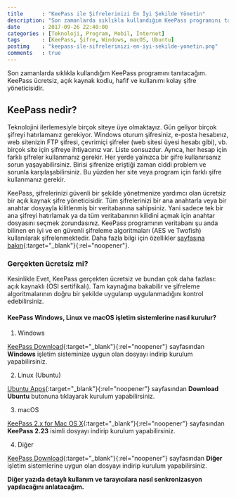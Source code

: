 ```yaml
---
title      : "KeePass ile Şifrelerinizi En İyi Şekilde Yönetin"
description: "Son zamanlarda sıklıkla kullandığım KeePass programını tanıtacağım. KeePass ücretsiz, açık kaynak kodlu, hafif ve kullanımı kolay şifre yöneticisidir."
date       : 2017-09-26 22:40:00
categories : [Teknoloji, Program, Mobil, İnternet]
tags       : [KeePass, Şifre, Windows, macOS, Ubuntu]
postimg    : "keepass-ile-sifrelerinizi-en-iyi-sekilde-yonetin.png"
comments   : true
---
```


Son zamanlarda sıklıkla kullandığım KeePass programını tanıtacağım. KeePass ücretsiz, açık kaynak kodlu, hafif ve kullanımı kolay şifre yöneticisidir.

## KeePass nedir? 
Teknolojini ilerlemesiyle birçok siteye üye olmaktayız. Gün geliyor birçok şifreyi hatırlamanız gerekiyor. Windows oturum şifresiniz, e-posta hesabınız, web sitenizin FTP şifresi, çevrimiçi şifreler (web sitesi üyesi hesabı gibi), vb. birçok site için şifreye ihtiyacınız var. Liste sonsuzdur. Ayrıca, her hesap için farklı şifreler kullanmanız gerekir. Her yerde yalnızca bir şifre kullanırsanız sorun yaşayabilirsiniz. Birisi şifrenize eriştiği zaman ciddi problem ve sorunla karşılaşabilirsiniz. Bu yüzden her site veya program için farklı şifre kullanmanız gerekir.

KeePass, şifrelerinizi güvenli bir şekilde yönetmenize yardımcı olan ücretsiz bir açık kaynak şifre yöneticisidir. Tüm şifrelerinizi bir ana anahtarla veya bir anahtar dosyayla kilitlenmiş bir veritabanına sahipsiniz. Yani sadece tek bir ana şifreyi hatırlamak ya da tüm veritabanının kilidini açmak için anahtar dosyasını seçmek zorundasınız. KeePass programının veritabanı şu anda bilinen en iyi ve en güvenli şifreleme algoritmaları (AES ve Twofish) kullanılarak şifrelenmektedir. Daha fazla bilgi için özellikler [sayfasına bakın](http://keepass.info/features.html){:target="_blank"}{:rel="noopener"}. 

### Gerçekten ücretsiz mi?
Kesinlikle Evet, KeePass gerçekten ücretsiz ve bundan çok daha fazlası: açık kaynaklı (OSI sertifikalı). Tam kaynağına bakabilir ve şifreleme algoritmalarının doğru bir şekilde uygulanıp uygulanmadığını kontrol edebilirsiniz.

#### KeePass Windows, Linux ve macOS işletim sistemlerine nasıl kurulur?

1. Windows

[KeePass Download](http://keepass.info/download.html){:target="_blank"}{:rel="noopener"} sayfasından **Windows** işletim sisteminize uygun olan dosyayı indirip kurulum yapabilirsiniz.

2. Linux (Ubuntu)

[Ubuntu Apps](https://apps.ubuntu.com/cat/applications/keepass2/){:target="_blank"}{:rel="noopener"} sayfasından **Download Ubuntu** butonuna tıklayarak kurulum yapabilirsiniz.

3. macOS

[KeePass 2.x for Mac OS X](http://keepass.info/%0D/download/p_macosx/index.html){:target="_blank"}{:rel="noopener"} sayfasından **KeePass 2.23** isimli dosyayı indirip kurulum yapabilirsiniz.

4. Diğer 

[KeePass Download](http://keepass.info/download.html){:target="_blank"}{:rel="noopener"} sayfasından **Diğer** işletim sistemlerine uygun olan dosyayı indirip kurulum yapabilirsiniz.

**Diğer yazıda detaylı kullanım ve tarayıcılara nasıl senkronizasyon yapılacağını anlatacağım.**